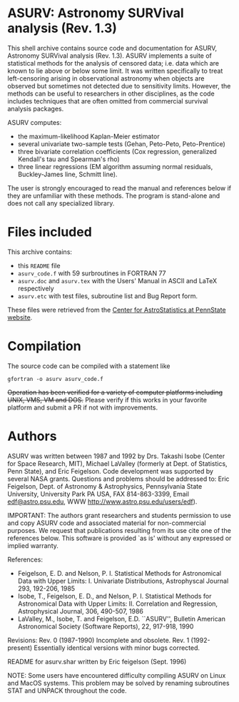 ASURV: Astronomy SURVival analysis (Rev. 1.3)
==============================================

This shell archive contains source code and documentation for ASURV,
Astronomy SURVival analysis (Rev. 1.3).  ASURV implements a suite of
statistical methods for the analysis of censored data; i.e. data
which are known to lie above or below some limit.   It was written
specifically to treat left-censoring arising in observational astronomy
when objects are observed but sometimes not detected due to sensitivity 
limits.  However, the methods can be useful to researchers in other 
disciplines, as the code includes techniques that are often omitted 
from commercial survival analysis packages. 

ASURV computes: 

- the maximum-likelihood Kaplan-Meier estimator
- several univariate two-sample tests (Gehan, Peto-Peto, Peto-Prentice)
- three bivariate correlation coefficients (Cox regression, generalized Kendall's tau and Spearman's rho)
- three linear regressions (EM algorithm assuming normal residuals, Buckley-James line, Schmitt line).  

The user 
is strongly encouraged to read the manual and references below if they
are unfamiliar with these methods.  The program is stand-alone and does
not call any specialized library.

# Files included

This archive contains: 

- this `README` file
- `asurv_code.f` with 59 surbroutines in FORTRAN 77
- `asurv.doc` and `asurv.tex` with the Users' Manual in ASCII and LaTeX respectively
- `asurv.etc` with test files, subroutine list and Bug Report form.  

These files were retrieved from the [Center for AstroStatistics at PennState website](https://astrostatistics.psu.edu/statcodes/asurv).  

# Compilation

The source code can be compiled with
a statement like 

    gfortran -o asurv asurv_code.f  

~~Operation has been verified for a variety of computer platforms including UNIX, VMS, VM and DOS.~~ Please verify if this works in your favorite platform and submit a PR if not with improvements.

# Authors

ASURV was written between 1987 and 1992 by Drs. Takashi Isobe (Center
for Space Research, MIT), Michael LaValley (formerly at Dept. of 
Statistics, Penn State), and Eric Feigelson.  Code development was 
supported by several NASA grants.  Questions and problems should be 
addressed to:  Eric Feigelson, Dept. of Astronomy & Astrophysics, 
Pennsylvania State University, University Park PA USA, FAX 814-863-3399, 
Email edf@astro.psu.edu, WWW http://www.astro.psu.edu/users/edf).   

IMPORTANT: The authors grant researchers and students permission to
use and copy ASURV code and associated material for non-commercial
purposes.  We request that publications resulting from its use cite
one of the references below.  This software is provided `as is' without
any expressed or implied warranty.  

References:

- Feigelson, E. D. and Nelson, P. I. Statistical Methods for Astronomical Data with Upper Limits: I. Univariate Distributions, Astrophyscal Journal 293, 192-206, 1985
- Isobe, T., Feigelson, E. D., and Nelson, P. I. Statistical Methods for Astronomical Data with Upper Limits: II. Correlation and Regression, Astrophysical Journal, 306, 490-507, 1986
- LaValley, M., Isobe, T. and Feigelson, E.D. ``ASURV'', Bulletin American Astronomical Society (Software Reports),  22, 917-918, 1990

Revisions:
Rev. 0 (1987-1990)  Incomplete and obsolete.
Rev. 1 (1992-present) Essentially identical versions with minor bugs corrected. 
 
README for asurv.shar written by Eric feigelson (Sept. 1996)

NOTE: Some users have encountered difficulty compiling ASURV on
Linux and MacOS systems.  This problem may be solved by renaming subroutines STAT and UNPACK throughout the code.  



